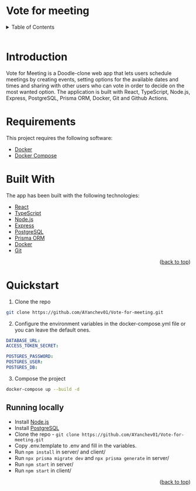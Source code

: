 <h1> Vote for meeting </h1>
<div id="top"></div>

<!-- TABLE OF CONTENTS -->
<details>
  <summary>Table of Contents</summary>
  <ol>
    <li>
      <a href="#introduction">Introduction</a>
      <ul>
        <li><a href="#requirements">Requirements</a></li>
        <li><a href="#built-with">Built With</a></li>
      </ul>
    </li>
    <li>
      <a href="#quickstart">Getting Started</a>
    </li>
    <li><a href="#running-locally">Running Locally</a></li>
  </ol>
</details>

<br>
<!-- Introduction -->

# Introduction

Vote for Meeting is a Doodle-clone web app that lets users schedule meetings by creating events, setting options for the available dates and times and sharing with other users who can vote in order to decide on the most wanted option. The application is built with React, TypeScript, Node.js, Express, PostgreSQL, Prisma ORM, Docker, Git and Github Actions.

# Requirements

This project requires the following software:

- [Docker](https://www.docker.com/)
- [Docker Compose](https://docs.docker.com/compose/)


# Built With

The app has been built with the following technologies:

- [React](https://reactjs.org/)
- [TypeScript](https://www.typescriptlang.org/)
- [Node.js](https://nodejs.org/)
- [Express](https://expressjs.com/)
- [PostgreSQL](https://www.postgresql.org/)
- [Prisma ORM](https://prisma.io/)
- [Docker](https://www.docker.com/)
- [Git](https://git-scm.com/)

<div align="right"><p align="right">(<a href="#top">back to top</a>)</p></div>
<!-- GETTING STARTED -->

# Quickstart

1. Clone the repo

```sh
git clone https://github.com/AYanchev01/Vote-for-meeting.git
```

2. Configure the environment variables in the docker-compose.yml file or you can leave the default ones.

```yml
DATABASE_URL:
ACCESS_TOKEN_SECRET:

POSTGRES_PASSWORD:
POSTGRES_USER:
POSTGRES_DB:
```

3. Compose the project

```sh
docker-compose up --build -d
```

## Running locally
- Install [Node.js](https://nodejs.org/en/download)
- Install [PostgreSQL](https://www.postgresql.org/download/)
- Clone the repo - ```git clone https://github.com/AYanchev01/Vote-for-meeting.git```
- Copy .env.template to .env and fill in the variables.
- Run ```npm install``` in server/ and client/
- Run ```npx prisma migrate dev``` and ```npx prisma generate``` in server/
- Run ```npm start``` in server/
- Run ```npm start``` in client/
<div align="right"><p align="right">(<a href="#top">back to top</a>)</p></div>
